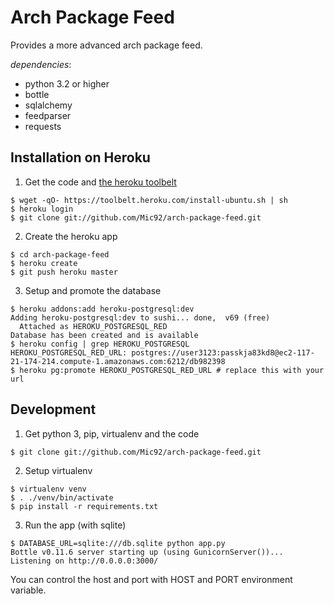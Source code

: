 Arch Package Feed
=================

Provides a more advanced arch package feed.

*dependencies*:

  - python 3.2 or higher
  - bottle
  - sqlalchemy
  - feedparser
  - requests

Installation on Heroku
----------------------

1. Get the code and [the heroku toolbelt](https://toolbelt.heroku.com/)

```
$ wget -qO- https://toolbelt.heroku.com/install-ubuntu.sh | sh
$ heroku login
$ git clone git://github.com/Mic92/arch-package-feed.git
```

2. Create the heroku app

```
$ cd arch-package-feed
$ heroku create
$ git push heroku master
```

3. Setup and promote the database

```
$ heroku addons:add heroku-postgresql:dev
Adding heroku-postgresql:dev to sushi... done,  v69 (free)
  Attached as HEROKU_POSTGRESQL_RED
Database has been created and is available
$ heroku config | grep HEROKU_POSTGRESQL
HEROKU_POSTGRESQL_RED_URL: postgres://user3123:passkja83kd8@ec2-117-21-174-214.compute-1.amazonaws.com:6212/db982398
$ heroku pg:promote HEROKU_POSTGRESQL_RED_URL # replace this with your url
```

Development
-----------

1. Get python 3, pip, virtualenv and the code

```
$ git clone git://github.com/Mic92/arch-package-feed.git
```

2. Setup virtualenv

```
$ virtualenv venv
$ . ./venv/bin/activate
$ pip install -r requirements.txt
```

3. Run the app (with sqlite)

```
$ DATABASE_URL=sqlite:///db.sqlite python app.py
Bottle v0.11.6 server starting up (using GunicornServer())...
Listening on http://0.0.0.0:3000/
```

You can control the host and port with HOST and PORT environment variable.
